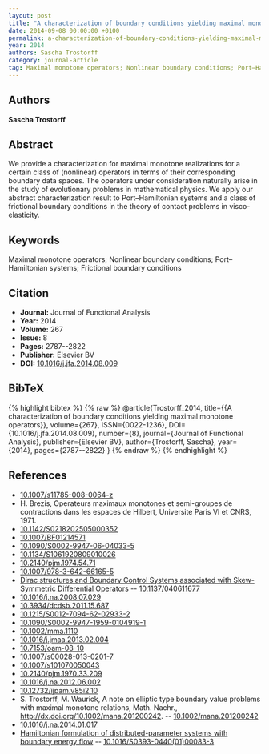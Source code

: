 ```yaml
---
layout: post
title: "A characterization of boundary conditions yielding maximal monotone operators"
date: 2014-09-08 00:00:00 +0100
permalink: a-characterization-of-boundary-conditions-yielding-maximal-monotone-operators
year: 2014
authors: Sascha Trostorff
category: journal-article
tag: Maximal monotone operators; Nonlinear boundary conditions; Port–Hamiltonian systems; Frictional boundary conditions
---
```

 
## Authors
**Sascha Trostorff**
 
## Abstract
We provide a characterization for maximal monotone realizations for a certain class of (nonlinear) operators in terms of their corresponding boundary data spaces. The operators under consideration naturally arise in the study of evolutionary problems in mathematical physics. We apply our abstract characterization result to Port–Hamiltonian systems and a class of frictional boundary conditions in the theory of contact problems in visco-elasticity.
 
## Keywords
Maximal monotone operators; Nonlinear boundary conditions; Port–Hamiltonian systems; Frictional boundary conditions
 
## Citation
- **Journal:** Journal of Functional Analysis
- **Year:** 2014
- **Volume:** 267
- **Issue:** 8
- **Pages:** 2787--2822
- **Publisher:** Elsevier BV
- **DOI:** [10.1016/j.jfa.2014.08.009](https://doi.org/10.1016/j.jfa.2014.08.009)
 
## BibTeX
{% highlight bibtex %}
{% raw %}
@article{Trostorff_2014,
  title={{A characterization of boundary conditions yielding maximal monotone operators}},
  volume={267},
  ISSN={0022-1236},
  DOI={10.1016/j.jfa.2014.08.009},
  number={8},
  journal={Journal of Functional Analysis},
  publisher={Elsevier BV},
  author={Trostorff, Sascha},
  year={2014},
  pages={2787--2822}
}
{% endraw %}
{% endhighlight %}
 
## References
- [10.1007/s11785-008-0064-z](https://doi.org/10.1007/s11785-008-0064-z)
- H. Brezis, Operateurs maximaux monotones et semi-groupes de contractions dans les espaces de Hilbert, Universite Paris VI et CNRS, 1971.
- [10.1142/S0218202505000352](https://doi.org/10.1142/S0218202505000352)
- [10.1007/BF01214571](https://doi.org/10.1007/BF01214571)
- [10.1090/S0002-9947-06-04033-5](https://doi.org/10.1090/S0002-9947-06-04033-5)
- [10.1134/S1061920809010026](https://doi.org/10.1134/S1061920809010026)
- [10.2140/pjm.1974.54.71](https://doi.org/10.2140/pjm.1974.54.71)
- [10.1007/978-3-642-66165-5](https://doi.org/10.1007/978-3-642-66165-5)
- [Dirac structures and Boundary Control Systems associated with Skew-Symmetric Differential Operators](dirac-structures-and-boundary-control-systems-associated-with-skew-symmetric-differential-operators) -- [10.1137/040611677](https://doi.org/10.1137/040611677)
- [10.1016/j.na.2008.07.029](https://doi.org/10.1016/j.na.2008.07.029)
- [10.3934/dcdsb.2011.15.687](https://doi.org/10.3934/dcdsb.2011.15.687)
- [10.1215/S0012-7094-62-02933-2](https://doi.org/10.1215/S0012-7094-62-02933-2)
- [10.1090/S0002-9947-1959-0104919-1](https://doi.org/10.1090/S0002-9947-1959-0104919-1)
- [10.1002/mma.1110](https://doi.org/10.1002/mma.1110)
- [10.1016/j.jmaa.2013.02.004](https://doi.org/10.1016/j.jmaa.2013.02.004)
- [10.7153/oam-08-10](https://doi.org/10.7153/oam-08-10)
- [10.1007/s00028-013-0201-7](https://doi.org/10.1007/s00028-013-0201-7)
- [10.1007/s101070050043](https://doi.org/10.1007/s101070050043)
- [10.2140/pjm.1970.33.209](https://doi.org/10.2140/pjm.1970.33.209)
- [10.1016/j.na.2012.06.002](https://doi.org/10.1016/j.na.2012.06.002)
- [10.12732/ijpam.v85i2.10](https://doi.org/10.12732/ijpam.v85i2.10)
- S. Trostorff, M. Waurick, A note on elliptic type boundary value problems with maximal monotone relations, Math. Nachr., http://dx.doi.org/10.1002/mana.201200242. -- [10.1002/mana.201200242](https://doi.org/10.1002/mana.201200242)
- [10.1016/j.na.2014.01.017](https://doi.org/10.1016/j.na.2014.01.017)
- [Hamiltonian formulation of distributed-parameter systems with boundary energy flow](hamiltonian-formulation-of-distributed-parameter-systems-with-boundary-energy-flow) -- [10.1016/S0393-0440(01)00083-3](https://doi.org/10.1016/S0393-0440(01)00083-3)

